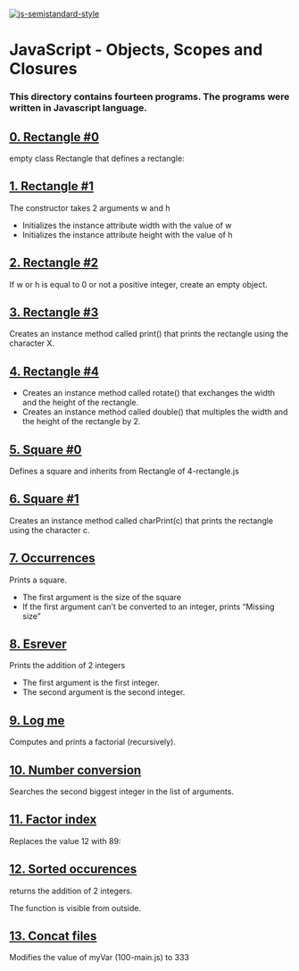[![js-semistandard-style](https://img.shields.io/badge/code%20style-semistandard-brightgreen.svg)](https://github.com/standard/semistandard)

# JavaScript - Objects, Scopes and Closures

### **This directory contains fourteen programs. The programs were written in Javascript language.**

## [0. Rectangle #0](https://github.com/ehabsmh/alx-higher_level_programming/blob/main/0x13-javascript_objects_scopes_closures/0-rectangle.js)

empty class Rectangle that defines a rectangle:

## [1. Rectangle #1](https://github.com/ehabsmh/alx-higher_level_programming/blob/main/0x13-javascript_objects_scopes_closures/1-rectangle.js)

The constructor takes 2 arguments w and h
- Initializes the instance attribute width with the value of w
- Initializes the instance attribute height with the value of h


## [2. Rectangle #2](https://github.com/ehabsmh/alx-higher_level_programming/blob/main/0x13-javascript_objects_scopes_closures/2-rectangle.js)

If w or h is equal to 0 or not a positive integer, create an empty object.

## [3. Rectangle #3](https://github.com/ehabsmh/alx-higher_level_programming/blob/main/0x13-javascript_objects_scopes_closures/3-rectangle.js)

Creates an instance method called print() that prints the rectangle using the character X.

## [4. Rectangle #4](https://github.com/ehabsmh/alx-higher_level_programming/blob/main/0x13-javascript_objects_scopes_closures/4-rectangle.js)

- Creates an instance method called rotate() that exchanges the width and the height of the rectangle.
- Creates an instance method called double() that multiples the width and the height of the rectangle by 2.

## [5. Square #0](https://github.com/ehabsmh/alx-higher_level_programming/blob/main/0x13-javascript_objects_scopes_closures/5-square.js)

Defines a square and inherits from Rectangle of 4-rectangle.js

## [6. Square #1](https://github.com/ehabsmh/alx-higher_level_programming/blob/main/0x13-javascript_objects_scopes_closures/6-square.js)

Creates an instance method called charPrint(c) that prints the rectangle using the character c.

## [7. Occurrences](https://github.com/ehabsmh/alx-higher_level_programming/blob/main/0x13-javascript_objects_scopes_closures/7-occurrences.js)

Prints a square.

- The first argument is the size of the square
- If the first argument can’t be converted to an integer, prints “Missing size”

## [8. Esrever](https://github.com/ehabsmh/alx-higher_level_programming/blob/main/0x13-javascript_objects_scopes_closures/8-esrever.js)

Prints the addition of 2 integers

- The first argument is the first integer.
- The second argument is the second integer.

## [9. Log me](https://github.com/ehabsmh/alx-higher_level_programming/blob/main/0x13-javascript_objects_scopes_closures/9-logme.js)

Computes and prints a factorial (recursively).

## [10. Number conversion](https://github.com/ehabsmh/alx-higher_level_programming/blob/main/0x13-javascript_objects_scopes_closures/10-converter.js)

Searches the second biggest integer in the list of arguments.

## [11. Factor index](https://github.com/ehabsmh/alx-higher_level_programming/blob/main/0x13-javascript_objects_scopes_closures/100-map.js)

Replaces the value 12 with 89:

## [12. Sorted occurences](https://github.com/ehabsmh/alx-higher_level_programming/blob/main/0x13-javascript_objects_scopes_closures/101-sorted.js)

returns the addition of 2 integers.

The function is visible from outside.

## [13. Concat files](https://github.com/ehabsmh/alx-higher_level_programming/blob/main/0x13-javascript_objects_scopes_closures/102-concat.js)

Modifies the value of myVar (100-main.js) to 333
